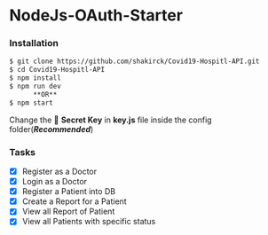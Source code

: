 # NodeJs-OAuth-Starter


### Installation


```sh
$ git clone https://github.com/shakirck/Covid19-Hospitl-API.git
$ cd Covid19-Hospitl-API 
$ npm install 
$ npm run dev 
      **OR**
$ npm start 
```
Change the  :key: **Secret Key** in  **key.js** file inside the config folder(***Recommended***)




### Tasks


- [x] Register as a  Doctor
- [x] Login as a  Doctor
- [x] Register a  Patient into DB
- [x] Create a Report for a Patient
- [x] View all Report of Patient
- [x] View all Patients with specific status
